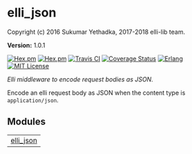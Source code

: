 

# elli_json #

Copyright (c) 2016 Sukumar Yethadka, 2017-2018 elli-lib team.

__Version:__ 1.0.1

[![Hex.pm][hex badge]][hex link]
[![Hex.pm][hex downloads]][hex link]
[![Travis CI][travis badge]][travis builds]
[![Coverage Status][coveralls badge]][coveralls link]
[![Erlang][erlang badge]][erlang downloads]
[![MIT License][license badge]][LICENSE]

*Elli middleware to encode request bodies as JSON.*

Encode an elli request body as JSON when the content type is `application/json`.

[travis badge]: https://travis-ci.org/elli-lib/elli_json.svg?branch=develop
[travis builds]: https://travis-ci.org/elli-lib/elli_json?branch=develop
[hex badge]: https://img.shields.io/hexpm/v/elli_json.svg?maxAge=2592000?style=plastic
[hex link]: https://hex.pm/packages/elli_json
[hex downloads]: https://img.shields.io/hexpm/dt/elli_json.svg?maxAge=2592000
[coveralls badge]: https://coveralls.io/repos/github/elli-lib/elli_json/badge.svg?branch=develop
[coveralls link]: https://coveralls.io/github/elli-lib/elli_json?branch=develop
[erlang badge]: https://img.shields.io/badge/erlang-%E2%89%A518.0-red.svg
[erlang downloads]: http://www.erlang.org/downloads
[license badge]: https://img.shields.io/badge/license-MIT-blue.svg
[LICENSE]: https://github.com/elli-lib/elli_json/blob/develop/LICENSE


## Modules ##


<table width="100%" border="0" summary="list of modules">
<tr><td><a href="https://github.com/elli-lib/elli_json/blob/develop/doc/elli_json.md" class="module">elli_json</a></td></tr></table>
